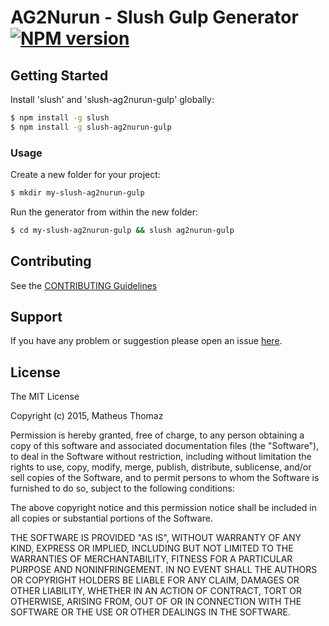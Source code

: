 # AG2Nurun - Slush Gulp Generator [![NPM version](https://badge-me.herokuapp.com/api/npm/slush-ag2nurun-gulp.png)](http://badges.enytc.com/for/npm/slush-ag2nurun-gulp)

> 

## Getting Started

Install 'slush' and 'slush-ag2nurun-gulp' globally:

```bash
$ npm install -g slush
$ npm install -g slush-ag2nurun-gulp
```

### Usage

Create a new folder for your project:

```bash
$ mkdir my-slush-ag2nurun-gulp
```

Run the generator from within the new folder:

```bash
$ cd my-slush-ag2nurun-gulp && slush ag2nurun-gulp
```

## Contributing

See the [CONTRIBUTING Guidelines](https://github.com/MatheusSThomaz/slush-ag2nurun-gulp/blob/master/CONTRIBUTING.md)

## Support
If you have any problem or suggestion please open an issue [here](https://github.com/MatheusSThomaz/slush-ag2nurun-gulp/issues).

> 

## License 

The MIT License

Copyright (c) 2015, Matheus Thomaz

Permission is hereby granted, free of charge, to any person
obtaining a copy of this software and associated documentation
files (the "Software"), to deal in the Software without
restriction, including without limitation the rights to use,
copy, modify, merge, publish, distribute, sublicense, and/or sell
copies of the Software, and to permit persons to whom the
Software is furnished to do so, subject to the following
conditions:

The above copyright notice and this permission notice shall be
included in all copies or substantial portions of the Software.

THE SOFTWARE IS PROVIDED "AS IS", WITHOUT WARRANTY OF ANY KIND,
EXPRESS OR IMPLIED, INCLUDING BUT NOT LIMITED TO THE WARRANTIES
OF MERCHANTABILITY, FITNESS FOR A PARTICULAR PURPOSE AND
NONINFRINGEMENT. IN NO EVENT SHALL THE AUTHORS OR COPYRIGHT
HOLDERS BE LIABLE FOR ANY CLAIM, DAMAGES OR OTHER LIABILITY,
WHETHER IN AN ACTION OF CONTRACT, TORT OR OTHERWISE, ARISING
FROM, OUT OF OR IN CONNECTION WITH THE SOFTWARE OR THE USE OR
OTHER DEALINGS IN THE SOFTWARE.

